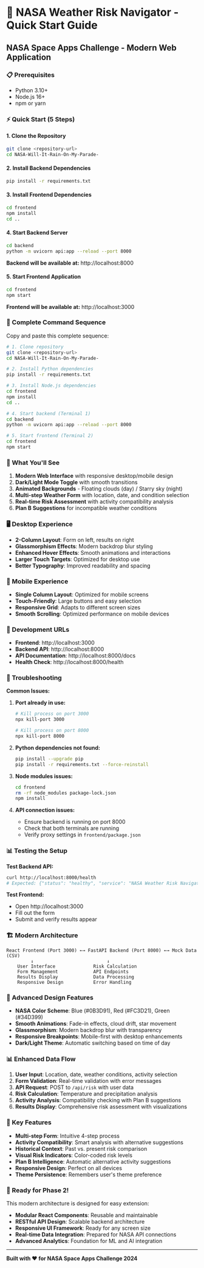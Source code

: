 # 🚀 NASA Weather Risk Navigator - Quick Start Guide

## NASA Space Apps Challenge - Modern Web Application

### 📋 Prerequisites
- Python 3.10+
- Node.js 16+
- npm or yarn

### ⚡ Quick Start (5 Steps)

#### 1. Clone the Repository
```bash
git clone <repository-url>
cd NASA-Will-It-Rain-On-My-Parade-
```

#### 2. Install Backend Dependencies
```bash
pip install -r requirements.txt
```

#### 3. Install Frontend Dependencies
```bash
cd frontend
npm install
cd ..
```

#### 4. Start Backend Server
```bash
cd backend
python -m uvicorn api:app --reload --port 8000
```
**Backend will be available at:** http://localhost:8000

#### 5. Start Frontend Application
```bash
cd frontend
npm start
```
**Frontend will be available at:** http://localhost:3000

### 🚀 Complete Command Sequence
Copy and paste this complete sequence:

```bash
# 1. Clone repository
git clone <repository-url>
cd NASA-Will-It-Rain-On-My-Parade-

# 2. Install Python dependencies
pip install -r requirements.txt

# 3. Install Node.js dependencies
cd frontend
npm install
cd ..

# 4. Start backend (Terminal 1)
cd backend
python -m uvicorn api:app --reload --port 8000

# 5. Start frontend (Terminal 2)
cd frontend
npm start
```

### 🎯 What You'll See

1. **Modern Web Interface** with responsive desktop/mobile design
2. **Dark/Light Mode Toggle** with smooth transitions
3. **Animated Backgrounds** - Floating clouds (day) / Starry sky (night)
4. **Multi-step Weather Form** with location, date, and condition selection
5. **Real-time Risk Assessment** with activity compatibility analysis
6. **Plan B Suggestions** for incompatible weather conditions

### 🖥️ Desktop Experience

- **2-Column Layout**: Form on left, results on right
- **Glassmorphism Effects**: Modern backdrop blur styling
- **Enhanced Hover Effects**: Smooth animations and interactions
- **Larger Touch Targets**: Optimized for desktop use
- **Better Typography**: Improved readability and spacing

### 📱 Mobile Experience

- **Single Column Layout**: Optimized for mobile screens
- **Touch-Friendly**: Large buttons and easy selection
- **Responsive Grid**: Adapts to different screen sizes
- **Smooth Scrolling**: Optimized performance on mobile devices

### 🔧 Development URLs

- **Frontend**: http://localhost:3000
- **Backend API**: http://localhost:8000
- **API Documentation**: http://localhost:8000/docs
- **Health Check**: http://localhost:8000/health

### 🐛 Troubleshooting

**Common Issues:**

1. **Port already in use:**
   ```bash
   # Kill process on port 3000
   npx kill-port 3000
   
   # Kill process on port 8000
   npx kill-port 8000
   ```

2. **Python dependencies not found:**
   ```bash
   pip install --upgrade pip
   pip install -r requirements.txt --force-reinstall
   ```

3. **Node modules issues:**
   ```bash
   cd frontend
   rm -rf node_modules package-lock.json
   npm install
   ```

4. **API connection issues:**
   - Ensure backend is running on port 8000
   - Check that both terminals are running
   - Verify proxy settings in `frontend/package.json`

### 📊 Testing the Setup

**Test Backend API:**
```bash
curl http://localhost:8000/health
# Expected: {"status": "healthy", "service": "NASA Weather Risk Navigator API"}
```

**Test Frontend:**
- Open http://localhost:3000
- Fill out the form
- Submit and verify results appear

### 🏗️ Modern Architecture

```
React Frontend (Port 3000) ←→ FastAPI Backend (Port 8000) ←→ Mock Data (CSV)
         ↓                           ↓
    User Interface              Risk Calculation
    Form Management             API Endpoints
    Results Display             Data Processing
    Responsive Design           Error Handling
```

### 🎨 Advanced Design Features

- **NASA Color Scheme**: Blue (#0B3D91), Red (#FC3D21), Green (#34D399)
- **Smooth Animations**: Fade-in effects, cloud drift, star movement
- **Glassmorphism**: Modern backdrop blur with transparency
- **Responsive Breakpoints**: Mobile-first with desktop enhancements
- **Dark/Light Theme**: Automatic switching based on time of day

### 📊 Enhanced Data Flow

1. **User Input**: Location, date, weather conditions, activity selection
2. **Form Validation**: Real-time validation with error messages
3. **API Request**: POST to `/api/risk` with user data
4. **Risk Calculation**: Temperature and precipitation analysis
5. **Activity Analysis**: Compatibility checking with Plan B suggestions
6. **Results Display**: Comprehensive risk assessment with visualizations

### 🌟 Key Features

- **Multi-step Form**: Intuitive 4-step process
- **Activity Compatibility**: Smart analysis with alternative suggestions
- **Historical Context**: Past vs. present risk comparison
- **Visual Risk Indicators**: Color-coded risk levels
- **Plan B Intelligence**: Automatic alternative activity suggestions
- **Responsive Design**: Perfect on all devices
- **Theme Persistence**: Remembers user's theme preference

### 🚀 Ready for Phase 2!

This modern architecture is designed for easy extension:
- **Modular React Components**: Reusable and maintainable
- **RESTful API Design**: Scalable backend architecture
- **Responsive UI Framework**: Ready for any screen size
- **Real-time Data Integration**: Prepared for NASA API connections
- **Advanced Analytics**: Foundation for ML and AI integration

---

**Built with ❤️ for NASA Space Apps Challenge 2024**
